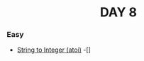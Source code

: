 <h1 align="center"> 
DAY 8
</h1>

### Easy

- [String to Integer (atoi)](https://github.com/asthakri50/100_DAYS_OF_CODE/blob/main/Day8/1.java)
  -[]
